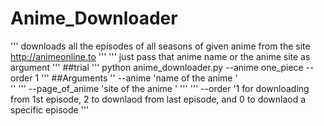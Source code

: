 # Anime_Downloader
'''
downloads all the episodes of all seasons of given anime from the site http://animeonline.to
'''
'''
just pass that anime name or the anime site as argument 
'''
##trial
'''
python anime_downloader.py --anime one_piece --order 1
'''
##Arguments
''
--anime         'name of the anime '  
''
'''
--page_of_anime 'site of the anime '
'''
'''
--order         '1 for downloading from 1st episode, 2 to downlaod from last episode, and 0 to downlaod a specific episode 
'''
